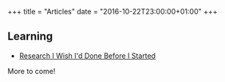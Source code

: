 +++
title = "Articles"
date = "2016-10-22T23:00:00+01:00"
+++

## Learning

- [Research I Wish I'd Done Before I Started](/learning/research)

More to come!
